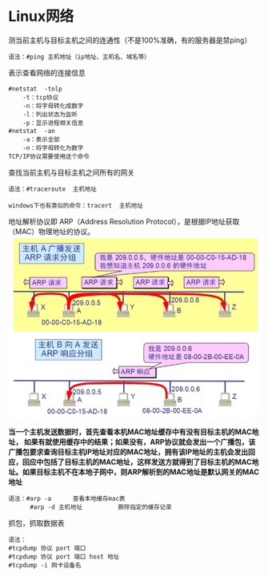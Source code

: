 Linux网络
=
测当前主机与目标主机之间的连通性（不是100%准确，有的服务器是禁ping）

    语法：#ping 主机地址（ip地址、主机名、域名等）


表示查看网络的连接信息


    #netstat  -tnlp		
        -t：tcp协议
        -n：将字母转化成数字
        -l：列出状态为监听
        -p：显示进程相关信息
    #netstat  -an
        -a：表示全部
        -n：将字母转化为数字
    TCP/IP协议需要使用这个命令

查找当前主机与目标主机之间所有的网关

    语法：#traceroute  主机地址

    windows下也有类似的命令：tracert  主机地址

地址解析协议即 ARP（Address Resolution Protocol），是根据IP地址获取（MAC）物理地址的协议。
![](image/网络/arp.jpg)


**当一个主机发送数据时，首先查看本机MAC地址缓存中有没有目标主机的MAC地址， 如果有就使用缓存中的结果；如果没有，ARP协议就会发出一个广播包，该广播包要求查询目标主机IP地址对应的MAC地址，拥有该IP地址的主机会发出回应，回应中包括了目标主机的MAC地址，这样发送方就得到了目标主机的MAC地址。如果目标主机不在本地子网中，则ARP解析到的MAC地址是默认网关的MAC地址**

    语法：#arp -a		查看本地缓存mac表
		  #arp -d 主机地址			删除指定的缓存记录



抓包，抓取数据表

    语法：
	#tcpdump 协议 port 端口
	#tcpdump 协议 port 端口 host 地址
	#tcpdump -i 网卡设备名



